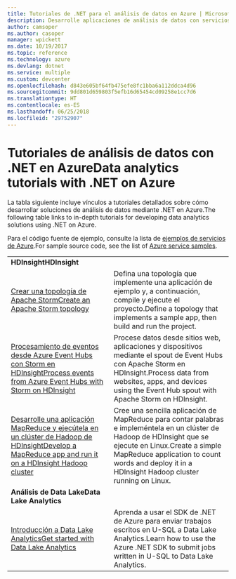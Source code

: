 ```yaml
---
title: Tutoriales de .NET para el análisis de datos en Azure | Microsoft Docs
description: Desarrolle aplicaciones de análisis de datos con servicios de Microsoft Azure.
author: camsoper
ms.author: casoper
manager: wpickett
ms.date: 10/19/2017
ms.topic: reference
ms.technology: azure
ms.devlang: dotnet
ms.service: multiple
ms.custom: devcenter
ms.openlocfilehash: d843e605bf64fb475efe8fc1bba6a112ddca4d96
ms.sourcegitcommit: 9dd801d659803f5efb16d65454cd09258e1cc7d6
ms.translationtype: HT
ms.contentlocale: es-ES
ms.lasthandoff: 06/25/2018
ms.locfileid: "29752907"
---
```

# <a name="data-analytics-tutorials-with-net-on-azure"></a><span data-ttu-id="b579d-103">Tutoriales de análisis de datos con .NET en Azure</span><span class="sxs-lookup"><span data-stu-id="b579d-103">Data analytics tutorials with .NET on Azure</span></span>

<span data-ttu-id="b579d-104">La tabla siguiente incluye vínculos a tutoriales detallados sobre cómo desarrollar soluciones de análisis de datos mediante .NET en Azure.</span><span class="sxs-lookup"><span data-stu-id="b579d-104">The following table links to in-depth tutorials for developing data analytics solutions using .NET on Azure.</span></span> 

<span data-ttu-id="b579d-105">Para el código fuente de ejemplo, consulte la lista de [ejemplos de servicios de Azure](https://azure.microsoft.com/resources/samples/?platform=dotnet).</span><span class="sxs-lookup"><span data-stu-id="b579d-105">For sample source code, see the list of [Azure service samples](https://azure.microsoft.com/resources/samples/?platform=dotnet).</span></span>

| | |
|---|---|
| <span data-ttu-id="b579d-106">**HDInsight**</span><span class="sxs-lookup"><span data-stu-id="b579d-106">**HDInsight**</span></span> | |
| <span data-ttu-id="b579d-107">[Crear una topología de Apache Storm][1]</span><span class="sxs-lookup"><span data-stu-id="b579d-107">[Create an Apache Storm topology][1]</span></span> | <span data-ttu-id="b579d-108">Defina una topología que implemente una aplicación de ejemplo y, a continuación, compile y ejecute el proyecto.</span><span class="sxs-lookup"><span data-stu-id="b579d-108">Define a topology that implements a sample app, then build and run the project.</span></span> | 
| <span data-ttu-id="b579d-109">[Procesamiento de eventos desde Azure Event Hubs con Storm en HDInsight][2]</span><span class="sxs-lookup"><span data-stu-id="b579d-109">[Process events from Azure Event Hubs with Storm on HDInsight][2]</span></span> | <span data-ttu-id="b579d-110">Procese datos desde sitios web, aplicaciones y dispositivos mediante el spout de Event Hubs con Apache Storm en HDInsight.</span><span class="sxs-lookup"><span data-stu-id="b579d-110">Process data from websites, apps, and devices using the Event Hub spout with Apache Storm on HDInsight.</span></span>
| <span data-ttu-id="b579d-111">[Desarrolle una aplicación MapReduce y ejecútela en un clúster de Hadoop de HDInsight][3]</span><span class="sxs-lookup"><span data-stu-id="b579d-111">[Develop a MapReduce app and run it on a HDInsight Hadoop cluster][3]</span></span> | <span data-ttu-id="b579d-112">Cree una sencilla aplicación de MapReduce para contar palabras e impleméntela en un clúster de Hadoop de HDInsight que se ejecute en Linux.</span><span class="sxs-lookup"><span data-stu-id="b579d-112">Create a simple MapReduce application to count words and deploy it in a HDInsight Hadoop cluster running on Linux.</span></span> |
| <span data-ttu-id="b579d-113">**Análisis de Data Lake**</span><span class="sxs-lookup"><span data-stu-id="b579d-113">**Data Lake Analytics**</span></span> | |
| <span data-ttu-id="b579d-114">[Introducción a Data Lake Analytics][4]</span><span class="sxs-lookup"><span data-stu-id="b579d-114">[Get started with Data Lake Analytics][4]</span></span> | <span data-ttu-id="b579d-115">Aprenda a usar el SDK de .NET de Azure para enviar trabajos escritos en U-SQL a Data Lake Analytics.</span><span class="sxs-lookup"><span data-stu-id="b579d-115">Learn how to use the Azure .NET SDK to submit jobs written in U-SQL to Data Lake Analytics.</span></span>|


[1]: /azure/hdinsight/hdinsight-storm-develop-csharp-event-hub-topology
[2]: /azure/hdinsight/hdinsight-storm-develop-csharp-visual-studio-topology
[3]: /azure/hdinsight/hdinsight-hadoop-dotnet-csharp-mapreduce-streaming
[4]: /azure/data-lake-analytics/data-lake-analytics-get-started-net-sdk